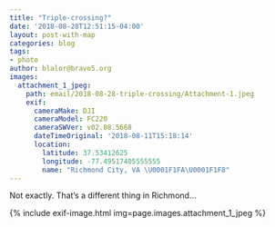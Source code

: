 ```yaml
---
title: "Triple-crossing?"
date: '2018-08-28T12:51:15-04:00'
layout: post-with-map
categories: blog
tags:
- photo
author: blalor@bravo5.org
images:
  attachment_1_jpeg:
    path: email/2018-08-28-triple-crossing/Attachment-1.jpeg
    exif:
      cameraMake: DJI
      cameraModel: FC220
      cameraSWVer: v02.08.5668
      dateTimeOriginal: '2018-08-11T15:18:14'
      location:
        latitude: 37.53412625
        longitude: -77.49517405555555
        name: "Richmond City, VA \U0001F1FA\U0001F1F8"
---
```


Not exactly.  That’s a different thing in Richmond…

{% include exif-image.html img=page.images.attachment_1_jpeg %}
